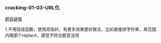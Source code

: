 ### cracking-01-03-URL化

[题目链接](https://leetcode-cn.com/problems/string-to-url-lcci/)

1.不用现成函数，使用双指针。有更多效果更好做法，比如直接拼字符串，再范围内哦那个replace，感觉不符合题意没用